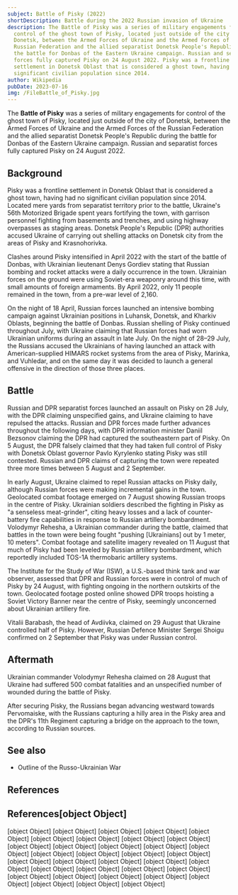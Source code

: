 ```yaml
---
subject: Battle of Pisky (2022)
shortDescription: Battle during the 2022 Russian invasion of Ukraine
description: The Battle of Pisky was a series of military engagements for
  control of the ghost town of Pisky, located just outside of the city of
  Donetsk, between the Armed Forces of Ukraine and the Armed Forces of the
  Russian Federation and the allied separatist Donetsk People's Republic during
  the battle for Donbas of the Eastern Ukraine campaign. Russian and separatist
  forces fully captured Pisky on 24 August 2022. Pisky was a frontline
  settlement in Donetsk Oblast that is considered a ghost town, having had no
  significant civilian population since 2014.
author: Wikipedia
pubDate: 2023-07-16
img: /FileBattle_of_Pisky.jpg
---
```


The **Battle of Pisky** was a series of military engagements for control of the ghost town of Pisky, located just outside of the city of Donetsk, between the Armed Forces of Ukraine and the Armed Forces of the Russian Federation and the allied separatist Donetsk People's Republic during the battle for Donbas of the Eastern Ukraine campaign. Russian and separatist forces fully captured Pisky on 24 August 2022.

## Background
Pisky was a frontline settlement in Donetsk Oblast that is considered a ghost town, having had no significant civilian population since 2014. Located mere yards from separatist territory prior to the battle, Ukraine's 56th Motorized Brigade spent years fortifying the town, with garrison personnel fighting from basements and trenches, and using highway overpasses as staging areas. Donetsk People's Republic (DPR) authorities accused Ukraine of carrying out shelling attacks on Donetsk city from the areas of Pisky and Krasnohorivka.

Clashes around Pisky intensified in April 2022 with the start of the battle of Donbas, with Ukrainian lieutenant Denys Gordiev stating that Russian bombing and rocket attacks were a daily occurrence in the town. Ukrainian forces on the ground were using Soviet-era weaponry around this time, with small amounts of foreign armaments. By April 2022, only 11 people remained in the town, from a pre-war level of 2,160.

On the night of 18 April, Russian forces launched an intensive bombing campaign against Ukrainian positions in Luhansk, Donetsk, and Kharkiv Oblasts, beginning the battle of Donbas. Russian shelling of Pisky continued throughout July, with Ukraine claiming that Russian forces had worn Ukrainian uniforms during an assault in late July. On the night of 28–29 July, the Russians accused the Ukrainians of having launched an attack with American-supplied HIMARS rocket systems from the area of Pisky, Marinka, and Vuhledar, and on the same day it was decided to launch a general offensive in the direction of those three places.

## Battle
Russian and DPR separatist forces launched an assault on Pisky on 28 July, with the DPR claiming unspecified gains, and Ukraine claiming to have repulsed the attacks. Russian and DPR forces made further advances throughout the following days, with DPR information minister Daniil Bezsonov claiming the DPR had captured the southeastern part of Pisky. On 5 August, the DPR falsely claimed that they had taken full control of Pisky with Donetsk Oblast governor Pavlo Kyrylenko stating Pisky was still contested. Russian and DPR claims of capturing the town were repeated three more times between 5 August and 2 September.

In early August, Ukraine claimed to repel Russian attacks on Pisky daily, although Russian forces were making incremental gains in the town. Geolocated combat footage emerged on 7 August showing Russian troops in the centre of Pisky. Ukrainian soldiers described the fighting in Pisky as "a senseless meat-grinder", citing heavy losses and a lack of counter-battery fire capabilities in response to Russian artillery bombardment. Volodymyr Rehesha, a Ukrainian commander during the battle, claimed that battles in the town were being fought "pushing [Ukrainians] out by 1 meter, 10 meters". Combat footage and satellite imagery revealed on 11 August that much of Pisky had been leveled by Russian artillery bombardment, which reportedly included TOS-1A thermobaric artillery systems.

The Institute for the Study of War (ISW), a U.S.-based think tank and war observer, assessed that DPR and Russian forces were in control of much of Pisky by 24 August, with fighting ongoing in the northern outskirts of the town. Geolocated footage posted online showed DPR troops hoisting a Soviet Victory Banner near the centre of Pisky, seemingly unconcerned about Ukrainian artillery fire.

Vitalii Barabash, the head of Avdiivka, claimed on 29 August that Ukraine controlled half of Pisky. However, Russian Defence Minister Sergei Shoigu confirmed on 2 September that Pisky was under Russian control.

## Aftermath
Ukrainian commander Volodymyr Rehesha claimed on 28 August that Ukraine had suffered 500 combat fatalities and an unspecified number of wounded during the battle of Pisky.

After securing Pisky, the Russians began advancing westward towards Pervomaiske, with the Russians capturing a hilly area in the Pisky area and the DPR's 11th Regiment capturing a bridge on the approach to the town, according to Russian sources.

## See also
 * Outline of the Russo-Ukrainian War


## References
## References[object Object]
[object Object]
[object Object]
[object Object]
[object Object]
[object Object]
[object Object]
[object Object]
[object Object]
[object Object]
[object Object]
[object Object]
[object Object]
[object Object]
[object Object]
[object Object]
[object Object]
[object Object]
[object Object]
[object Object]
[object Object]
[object Object]
[object Object]
[object Object]
[object Object]
[object Object]
[object Object]
[object Object]
[object Object]
[object Object]
[object Object]
[object Object]
[object Object]
[object Object]
[object Object]
[object Object]